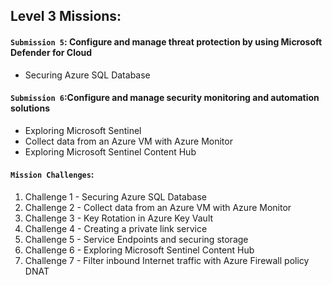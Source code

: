 ## Level 3 Missions:

#### ``Submission 5``: Configure and manage threat protection by using Microsoft Defender for Cloud
- Securing Azure SQL Database

#### ``Submission 6``:Configure and manage security monitoring and automation solutions
- Exploring Microsoft Sentinel
- Collect data from an Azure VM with Azure Monitor
- Exploring Microsoft Sentinel Content Hub

####  ``Mission Challenges``:
1. Challenge 1 - Securing Azure SQL Database
2. Challenge 2 - Collect data from an Azure VM with Azure Monitor
3. Challenge 3 -  Key Rotation in Azure Key Vault
4. Challenge 4 - Creating a private link service
5. Challenge 5 - Service Endpoints and securing storage
6. Challenge 6 - Exploring Microsoft Sentinel Content Hub
7. Challenge 7 - Filter inbound Internet traffic with Azure Firewall policy DNAT
